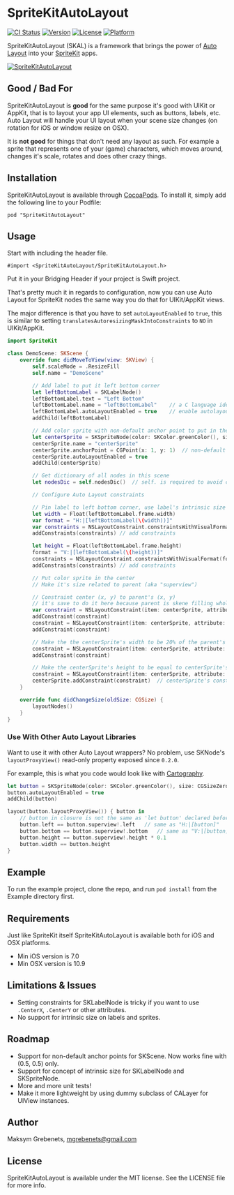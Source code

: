 # SpriteKitAutoLayout

[![CI Status](http://img.shields.io/travis/mgrebenets/SpriteKitAutoLayout.svg?style=flat)](https://travis-ci.org/mgrebenets/SpriteKitAutoLayout)
[![Version](https://img.shields.io/cocoapods/v/SpriteKitAutoLayout.svg?style=flat)](http://cocoadocs.org/docsets/SpriteKitAutoLayout)
[![License](https://img.shields.io/cocoapods/l/SpriteKitAutoLayout.svg?style=flat)](http://cocoadocs.org/docsets/SpriteKitAutoLayout)
[![Platform](https://img.shields.io/cocoapods/p/SpriteKitAutoLayout.svg?style=flat)](http://cocoadocs.org/docsets/SpriteKitAutoLayout)

SpriteKitAutoLayout (SKAL) is a framework that brings the power of [Auto Layout](https://developer.apple.com/library/ios/documentation/UserExperience/Conceptual/AutolayoutPG/Introduction/Introduction.html) into your [SpriteKit](https://developer.apple.com/library/ios/documentation/GraphicsAnimation/Conceptual/SpriteKit_PG/Introduction/Introduction.html) apps.

[![SpriteKitAutoLayout](http://img.youtube.com/vi/5BaXF5eCJp4/0.jpg)](http://www.youtube.com/watch?v=5BaXF5eCJp4)

## Good / Bad For
SpriteKitAutoLayout is **good** for the same purpose it's good with UIKit or AppKit, that is to layout your app UI elements, such as buttons, labels, etc. Auto Layout will handle your UI layout when your scene size changes (on rotation for iOS or window resize on OSX).

It is **not good** for things that don't need any layout as such. For example a sprite that represents one of your (game) characters, which moves around, changes it's scale, rotates and does other crazy things.

## Installation

SpriteKitAutoLayout is available through [CocoaPods](http://cocoapods.org). To install
it, simply add the following line to your Podfile:

    pod "SpriteKitAutoLayout"

## Usage

Start with including the header file.

    #import <SpriteKitAutoLayout/SpriteKitAutoLayout.h>

Put it in your Bridging Header if your project is Swift project.

That's pretty much it in regards to configuration, now you can use Auto Layout for SpriteKit nodes the same way you do that for UIKit/AppKit views.

The major difference is that you have to set `autoLayoutEnabled` to `true`, this is similar to setting `translatesAutoresizingMaskIntoConstraints` to `NO` in UIKit/AppKit.

```swift
import SpriteKit

class DemoScene: SKScene {
    override func didMoveToView(view: SKView) {
        self.scaleMode = .ResizeFill
        self.name = "DemoScene"

        // Add label to put it left bottom corner
        let leftBottomLabel = SKLabelNode()
        leftBottomLabel.text = "Left Bottom"
        leftBottomLabel.name = "leftBottomLabel"    // a C language identifier
        leftBottomLabel.autoLayoutEnabled = true    // enable autolayout for this node
        addChild(leftBottomLabel)

        // Add color sprite with non-default anchor point to put in the center
        let centerSprite = SKSpriteNode(color: SKColor.greenColor(), size: CGSizeZero)
        centerSprite.name = "centerSprite"
        centerSprite.anchorPoint = CGPoint(x: 1, y: 1)  // non-default anchor point
        centerSprite.autoLayoutEnabled = true
        addChild(centerSprite)

        // Get dictionary of all nodes in this scene
        let nodesDic = self.nodesDic()  // self. is required to avoid compile error

        // Configure Auto Layout constraints

        // Pin label to left bottom corner, use label's intrinsic size
        let width = Float(leftBottomLabel.frame.width)
        var format = "H:|[leftBottomLabel(\(width))]"
        var constraints = NSLayoutConstraint.constraintsWithVisualFormat(format, options: .DirectionLeadingToTrailing, metrics: nil, views: nodesDic)
        addConstraints(constraints) // add constraints

        let height = Float(leftBottomLabel.frame.height)
        format = "V:|[leftBottomLabel(\(height))]"
        constraints = NSLayoutConstraint.constraintsWithVisualFormat(format, options: .DirectionLeadingToTrailing, metrics: nil, views: nodesDic)
        addConstraints(constraints) // add constraints

        // Put color sprite in the center
        // Make it's size related to parent (aka "superview")

        // Constraint center (x, y) to parent's (x, y)
        // it's save to do it here because parent is skene filling whole SKView
        var constraint = NSLayoutConstraint(item: centerSprite, attribute: .CenterX, relatedBy: .Equal, toItem: self, attribute: .CenterX, multiplier: 1, constant: 0)
        addConstraint(constraint)
        constraint = NSLayoutConstraint(item: centerSprite, attribute: .CenterY, relatedBy: .Equal, toItem: self, attribute: .CenterY, multiplier: 1, constant: 0)
        addConstraint(constraint)

        // Make the the centerSprite's width to be 20% of the parent's width
        constraint = NSLayoutConstraint(item: centerSprite, attribute: .Width, relatedBy: .Equal, toItem: self, attribute: .Width, multiplier: 0.2, constant: 0)
        addConstraint(constraint)

        // Make the centerSprite's height to be equal to centerSprite's width
        constraint = NSLayoutConstraint(item: centerSprite, attribute: .Height, relatedBy: .Equal, toItem: centerSprite, attribute: .Height, multiplier: 1, constant: 0)
        centerSprite.addConstraint(constraint)  // centerSprite's constraint on itself
    }

    override func didChangeSize(oldSize: CGSize) {
        layoutNodes()
    }
}
```

### Use With Other Auto Layout Libraries

Want to use it with other Auto Layout wrappers?
No problem, use SKNode's `layoutProxyView()` read-only property exposed since `0.2.0`.

For example, this is what you code would look like with [Cartography](https://github.com/robb/Cartography).

```swift
let button = SKSpriteNode(color: SKColor.greenColor(), size: CGSizeZero)
button.autoLayoutEnabled = true
addChild(button)

layout(button.layoutProxyView()) { button in
    // button in closure is not the same as 'let button' declared before
    button.left == button.superview!.left   // same as "H:|[button]"
    button.bottom == button.superview!.bottom   // same as "V:|[button]"
    button.height == button.superview!.height * 0.1
    button.width == button.height
}
```

## Example

To run the example project, clone the repo, and run `pod install` from the Example directory first.

## Requirements

Just like SpriteKit itself SpriteKitAutoLayout is available both for iOS and OSX platforms.

- Min iOS version is 7.0
- Min OSX version is 10.9

## Limitations & Issues

- Setting constraints for SKLabelNode is tricky if you want to use `.CenterX`, `.CenterY` or other attributes.
- No support for intrinsic size on labels and sprites.

## Roadmap

- Support for non-default anchor points for SKScene. Now works fine with (0.5, 0.5) only.
- Support for concept of intrinsic size for SKLabelNode and SKSpriteNode.
- More and more unit tests!
- Make it more lightweight by using dummy subclass of CALayer for UIView instances.

## Author

Maksym Grebenets, mgrebenets@gmail.com

## License

SpriteKitAutoLayout is available under the MIT license. See the LICENSE file for more info.

